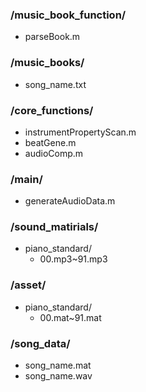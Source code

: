 ### /music_book_function/

- parseBook.m

### /music_books/

- song_name.txt

### /core_functions/

- instrumentPropertyScan.m
- beatGene.m
- audioComp.m

### /main/

- generateAudioData.m

### /sound_matirials/

- piano_standard/
  - 00.mp3~91.mp3

### /asset/

- piano_standard/
  - 00.mat~91.mat

### /song_data/

- song_name.mat
- song_name.wav